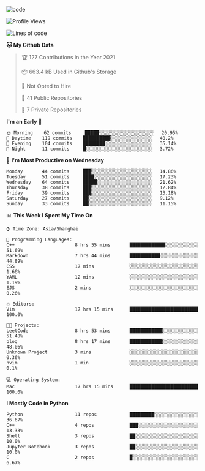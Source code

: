 
<!--
**liuyaanng/liuyaanng** is a ✨ _special_ ✨ repository because its `README.md` (this file) appears on your GitHub profile.

Here are some ideas to get you started:

- 🔭 I’m currently working on ...
- 🌱 I’m currently learning ...
- 👯 I’m looking to collaborate on ...
- 🤔 I’m looking for help with ...
- 💬 Ask me about ...
- 📫 How to reach me: ...
- 😄 Pronouns: ...
- ⚡ Fun fact: ...
-->


![code](https://cdn.jsdelivr.net/gh/liuyaanng/liuyaanng@1.0/code.gif) 

<!--START_SECTION:waka-->
![Profile Views](http://img.shields.io/badge/Profile%20Views-0-blue)

![Lines of code](https://img.shields.io/badge/From%20Hello%20World%20I%27ve%20Written-5.3%20million%20lines%20of%20code-blue)

**🐱 My Github Data** 

> 🏆 127 Contributions in the Year 2021
 > 
> 📦 663.4 kB Used in Github's Storage 
 > 
> 🚫 Not Opted to Hire
 > 
> 📜 41 Public Repositories 
 > 
> 🔑 7 Private Repositories  
 > 
**I'm an Early 🐤** 

```text
🌞 Morning    62 commits     █████░░░░░░░░░░░░░░░░░░░░   20.95% 
🌆 Daytime    119 commits    ██████████░░░░░░░░░░░░░░░   40.2% 
🌃 Evening    104 commits    ████████░░░░░░░░░░░░░░░░░   35.14% 
🌙 Night      11 commits     █░░░░░░░░░░░░░░░░░░░░░░░░   3.72%

```
📅 **I'm Most Productive on Wednesday** 

```text
Monday       44 commits     ███░░░░░░░░░░░░░░░░░░░░░░   14.86% 
Tuesday      51 commits     ████░░░░░░░░░░░░░░░░░░░░░   17.23% 
Wednesday    64 commits     █████░░░░░░░░░░░░░░░░░░░░   21.62% 
Thursday     38 commits     ███░░░░░░░░░░░░░░░░░░░░░░   12.84% 
Friday       39 commits     ███░░░░░░░░░░░░░░░░░░░░░░   13.18% 
Saturday     27 commits     ██░░░░░░░░░░░░░░░░░░░░░░░   9.12% 
Sunday       33 commits     ██░░░░░░░░░░░░░░░░░░░░░░░   11.15%

```


📊 **This Week I Spent My Time On** 

```text
⌚︎ Time Zone: Asia/Shanghai

💬 Programming Languages: 
C++                      8 hrs 55 mins       █████████████░░░░░░░░░░░░   51.69% 
Markdown                 7 hrs 44 mins       ███████████░░░░░░░░░░░░░░   44.89% 
CSS                      17 mins             ░░░░░░░░░░░░░░░░░░░░░░░░░   1.66% 
YAML                     12 mins             ░░░░░░░░░░░░░░░░░░░░░░░░░   1.19% 
EJS                      2 mins              ░░░░░░░░░░░░░░░░░░░░░░░░░   0.26%

🔥 Editors: 
Vim                      17 hrs 15 mins      █████████████████████████   100.0%

🐱‍💻 Projects: 
LeetCode                 8 hrs 53 mins       ████████████░░░░░░░░░░░░░   51.48% 
blog                     8 hrs 17 mins       ████████████░░░░░░░░░░░░░   48.06% 
Unknown Project          3 mins              ░░░░░░░░░░░░░░░░░░░░░░░░░   0.36% 
nvim                     1 min               ░░░░░░░░░░░░░░░░░░░░░░░░░   0.1%

💻 Operating System: 
Mac                      17 hrs 15 mins      █████████████████████████   100.0%

```

**I Mostly Code in Python** 

```text
Python                   11 repos            █████████░░░░░░░░░░░░░░░░   36.67% 
C++                      4 repos             ███░░░░░░░░░░░░░░░░░░░░░░   13.33% 
Shell                    3 repos             ██░░░░░░░░░░░░░░░░░░░░░░░   10.0% 
Jupyter Notebook         3 repos             ██░░░░░░░░░░░░░░░░░░░░░░░   10.0% 
C                        2 repos             █░░░░░░░░░░░░░░░░░░░░░░░░   6.67%

```



<!--END_SECTION:waka-->

